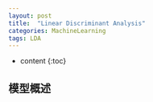 ```yaml
---
layout: post
title:  "Linear Discriminant Analysis"
categories: MachineLearning
tags: LDA
---
```


* content
{:toc}

## 模型概述

